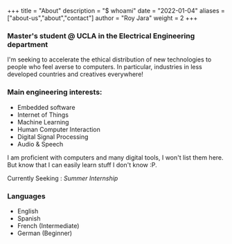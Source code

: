+++
title = "About"
description = "$ whoami"
date = "2022-01-04"
aliases = ["about-us","about","contact"]
author = "Roy Jara"
weight = 2
+++


<!-- TODO
- Fix contact form

 -->

### Master's student @ UCLA in the Electrical Engineering department

I'm seeking to accelerate the ethical distribution of new technologies to people who feel averse to computers. In particular, industries in less developed countries and creatives everywhere!

### Main engineering interests:

- Embedded software
- Internet of Things
- Machine Learning
- Human Computer Interaction
- Digital Signal Processing
- Audio & Speech

I am proficient with computers and many digital tools, I won't list them here. But know that I can easily learn stuff I don't know :P.

Currently Seeking : *Summer Internship*

### Languages

- English
- Spanish
- French (Intermediate)
- German (Beginner)


<!-- modify this form HTML and place wherever you want your form -->

<!-- <form
  action="https://formspree.io/f/mwkajpre"
  method="POST"
>
  <label>
    Your name:
    <input name="name">
  </label>
  <label>
    Your email:
    <input type="email" name="email">
  </label>
  <label>
    Your message:
    <textarea name="message"></textarea>
  </label>
  <button type="submit">Send</button>
</form> -->
